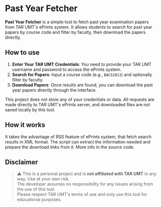 # Past Year Fetcher

**Past Year Fetcher** is a simple tool to fetch past year examination papers from TAR UMT's ePrints system. It allows students to search for past year papers by course code and filter by faculty, then download the papers directly.

## How to use

1. **Enter Your TAR UMT Credentials**: You need to provide your TAR UMT username and password to access the ePrints system.
2. **Search for Papers**: Input a course code (e.g., `BACS1013`) and optionally filter by faculty.
3. **Download Papers**: Once results are found, you can download the past year papers directly through the interface.

This project does not store any of your credentials or data. All requests are made directly to TAR UMT's ePrints server, and downloaded files are not saved locally by this tool.

## How it works
It takes the advantage of RSS feature of ePrints system, that fetch search results in XML format. The script can extract the information needed and prepare the download links from it. More info in the source code.

## Disclaimer

> ⚠️ This is a personal project and is **not affiliated with TAR UMT** in any way. Use at your own risk.  
> The developer assumes no responsibility for any issues arising from the use of this tool.  
> Please respect TAR UMT's terms of use and only use this tool for educational purposes.

